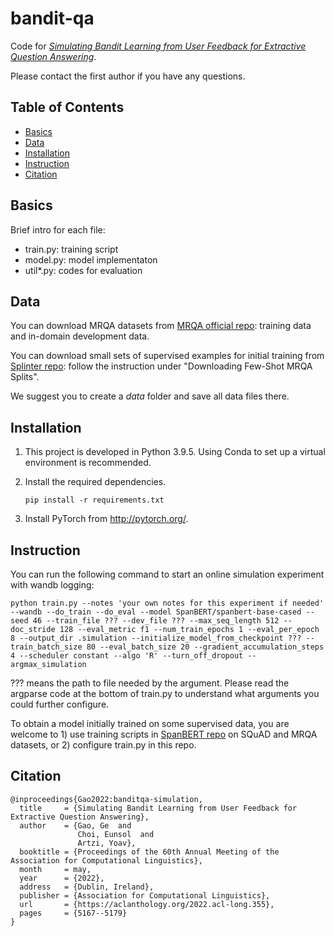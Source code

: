 # bandit-qa
Code for [_Simulating Bandit Learning from User Feedback for Extractive Question Answering_](https://arxiv.org/pdf/2203.10079.pdf). 

Please contact the first author if you have any questions.

## Table of Contents
- [Basics](#basics)
- [Data](#data)
- [Installation](#installation)
- [Instruction](#instruction)
- [Citation](#citation)

## Basics
Brief intro for each file:
- train.py: training script 
- model.py: model implementaton
- util*.py: codes for evaluation


## Data
You can download MRQA datasets from [MRQA official repo](https://github.com/mrqa/MRQA-Shared-Task-2019#training-data): training data and in-domain development data. 

You can download small sets of supervised examples for initial training from [Splinter repo](https://github.com/oriram/splinter): follow the instruction under "Downloading Few-Shot MRQA Splits".

We suggest you to create a _data_ folder and save all data files there. 


## Installation
1. This project is developed in Python 3.9.5. Using Conda to set up a virtual environment is recommended.

2. Install the required dependencies. 
    ```
    pip install -r requirements.txt
    ```
3. Install PyTorch from http://pytorch.org/.


## Instruction
You can run the following command to start an online simulation experiment with wandb logging:

```
python train.py --notes 'your own notes for this experiment if needed' --wandb --do_train --do_eval --model SpanBERT/spanbert-base-cased --seed 46 --train_file ??? --dev_file ??? --max_seq_length 512 --doc_stride 128 --eval_metric f1 --num_train_epochs 1 --eval_per_epoch 8 --output_dir .simulation --initialize_model_from_checkpoint ??? --train_batch_size 80 --eval_batch_size 20 --gradient_accumulation_steps 4 --scheduler constant --algo 'R' --turn_off_dropout --argmax_simulation
```


??? means the path to file needed by the argument. Please read the argparse code at the bottom of train.py to understand what arguments you could further configure. 

To obtain a model initially trained on some supervised data, you are welcome to 1) use training scripts in [SpanBERT repo](https://github.com/facebookresearch/SpanBERT) on SQuAD and MRQA datasets, or 2) configure train.py in this repo.

## Citation
```
@inproceedings{Gao2022:banditqa-simulation,
  title     = {Simulating Bandit Learning from User Feedback for Extractive Question Answering},
  author    = {Gao, Ge  and
               Choi, Eunsol  and
               Artzi, Yoav},
  booktitle = {Proceedings of the 60th Annual Meeting of the Association for Computational Linguistics},
  month     = may,
  year      = {2022},
  address   = {Dublin, Ireland},
  publisher = {Association for Computational Linguistics},
  url       = {https://aclanthology.org/2022.acl-long.355},
  pages     = {5167--5179}
}
```
